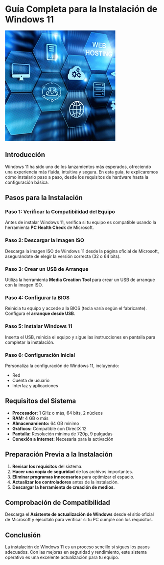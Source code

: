 # Guía Completa para la Instalación de Windows 11

![w11](w11.png)

## Introducción
Windows 11 ha sido uno de los lanzamientos más esperados, ofreciendo una experiencia más fluida, intuitiva y segura. En esta guía, te explicaremos cómo instalarlo paso a paso, desde los requisitos de hardware hasta la configuración básica.

## Pasos para la Instalación

### Paso 1: Verificar la Compatibilidad del Equipo
Antes de instalar Windows 11, verifica si tu equipo es compatible usando la herramienta **PC Health Check** de Microsoft.

### Paso 2: Descargar la Imagen ISO
Descarga la imagen ISO de Windows 11 desde la página oficial de Microsoft, asegurándote de elegir la versión correcta (32 o 64 bits).

### Paso 3: Crear un USB de Arranque
Utiliza la herramienta **Media Creation Tool** para crear un USB de arranque con la imagen ISO.

### Paso 4: Configurar la BIOS
Reinicia tu equipo y accede a la BIOS (tecla varía según el fabricante). Configura el **arranque desde USB**.

### Paso 5: Instalar Windows 11
Inserta el USB, reinicia el equipo y sigue las instrucciones en pantalla para completar la instalación.

### Paso 6: Configuración Inicial
Personaliza la configuración de Windows 11, incluyendo:
- Red
- Cuenta de usuario
- Interfaz y aplicaciones

## Requisitos del Sistema
- **Procesador:** 1 GHz o más, 64 bits, 2 núcleos
- **RAM:** 4 GB o más
- **Almacenamiento:** 64 GB mínimo
- **Gráficos:** Compatible con DirectX 12
- **Pantalla:** Resolución mínima de 720p, 9 pulgadas
- **Conexión a Internet:** Necesaria para la activación

## Preparación Previa a la Instalación
1. **Revisar los requisitos** del sistema.
2. **Hacer una copia de seguridad** de los archivos importantes.
3. **Eliminar programas innecesarios** para optimizar el espacio.
4. **Actualizar los controladores** antes de la instalación.
5. **Descargar la herramienta de creación de medios**.

## Comprobación de Compatibilidad
Descarga el **Asistente de actualización de Windows** desde el sitio oficial de Microsoft y ejecútalo para verificar si tu PC cumple con los requisitos.

## Conclusión
La instalación de Windows 11 es un proceso sencillo si sigues los pasos adecuados. Con las mejoras en seguridad y rendimiento, este sistema operativo es una excelente actualización para tu equipo.
